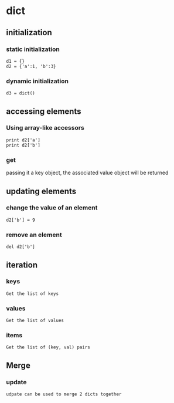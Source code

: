 # dict

## initialization

### static initialization
```
d1 = {}
d2 = {'a':1, 'b':3}
```

### dynamic initialization
```
d3 = dict()
```

## accessing elements
### Using array-like accessors
```
print d2['a']
print d2['b']
```
### get
passing it a key object, the associated value object will be returned

## updating elements
### change the value of an element
```
d2['b'] = 9
```
### remove an element
```
del d2['b']
```

## iteration
### keys
    Get the list of keys
### values
    Get the list of values
### items
    Get the list of (key, val) pairs


## Merge
### update
    udpate can be used to merge 2 dicts together
